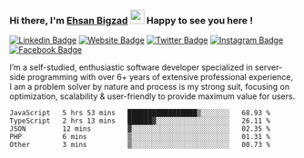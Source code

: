 ### Hi there, I'm <a href="https://teamartisans.com" target="_blank">Ehsan Bigzad</a> <img src="https://media.giphy.com/media/hvRJCLFzcasrR4ia7z/giphy.gif" width="25px"> Happy to see you here !

[![Linkedin Badge](https://img.shields.io/badge/-LinkedIn-0e76a8?style=flat-square&logo=Linkedin&logoColor=white)](https://linkedin.com/in/EhsanBigzad)
[![Website Badge](https://img.shields.io/badge/Website-3b5998?style=flat-square&logo=google-chrome&logoColor=white)](#)
[![Twitter Badge](https://img.shields.io/badge/-Twitter-00acee?style=flat-square&logo=Twitter&logoColor=white)](https://twitter.com/EhsanBigzad)
[![Instagram Badge](https://img.shields.io/badge/-Instagram-e4405f?style=flat-square&logo=Instagram&logoColor=white)](https://instagram.com/ehsanbigzad/)
[![Facebook Badge](https://img.shields.io/badge/-Facebook-0088cc?style=flat-square&logo=Facebook&logoColor=white)](https://facebook.com/EhsanBigzad7)

I’m a self-studied, enthusiastic software developer specialized in server-side programming with over 6+ years of extensive professional experience, I am a problem solver by nature and process is my strong suit, focusing on optimization, scalability & user-friendly to provide maximum value for users.

<!--START_SECTION:waka-->

```text
JavaScript   5 hrs 53 mins   █████████████████▒░░░░░░░   68.93 %
TypeScript   2 hrs 13 mins   ██████▓░░░░░░░░░░░░░░░░░░   26.11 %
JSON         12 mins         ▓░░░░░░░░░░░░░░░░░░░░░░░░   02.35 %
PHP          6 mins          ▒░░░░░░░░░░░░░░░░░░░░░░░░   01.31 %
Other        3 mins          ▒░░░░░░░░░░░░░░░░░░░░░░░░   00.73 %
```

<!--END_SECTION:waka-->
